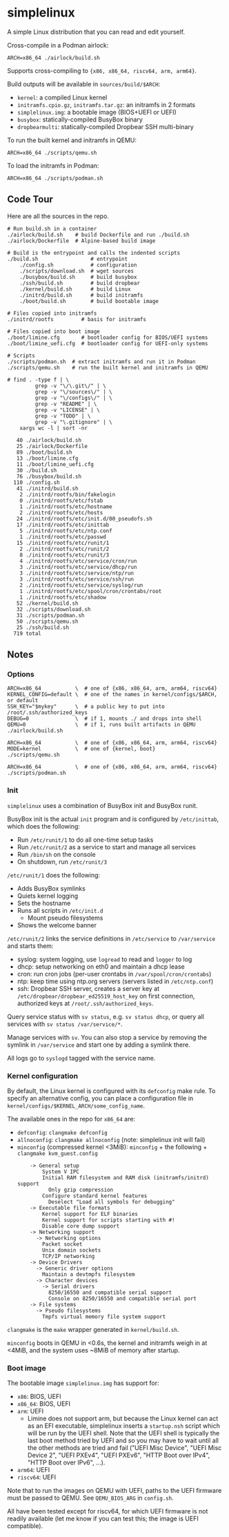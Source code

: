 # simplelinux

A simple Linux distribution that you can read and edit yourself.

Cross-compile in a Podman airlock:

```
ARCH=x86_64 ./airlock/build.sh
```

Supports cross-compiling to `{x86, x86_64, riscv64, arm, arm64}`.

Build outputs will be available in `sources/build/$ARCH`:
* `kernel`: a compiled Linux kernel
* `initramfs.cpio.gz`, `initramfs.tar.gz`: an initramfs in 2 formats
* `simplelinux.img`: a bootable image (BIOS+UEFI or UEFI)
* `busybox`: statically-compiled BusyBox binary
* `dropbearmulti`: statically-compiled Dropbear SSH multi-binary

To run the built kernel and initramfs in QEMU:

```
ARCH=x86_64 ./scripts/qemu.sh
```

To load the initramfs in Podman:

```
ARCH=x86_64 ./scripts/podman.sh
```

## Code Tour

Here are all the sources in the repo.

```
# Run build.sh in a container
./airlock/build.sh    # build Dockerfile and run ./build.sh
./airlock/Dockerfile  # Alpine-based build image

# Build is the entrypoint and calls the indented scripts
./build.sh                 # entrypoint
    ./config.sh            # configuration
    ./scripts/download.sh  # wget sources
    ./busybox/build.sh     # build busybox
    ./ssh/build.sh         # build dropbear
    ./kernel/build.sh      # build Linux
    ./initrd/build.sh      # build initramfs
    ./boot/build.sh        # build bootable image

# Files copied into initramfs
./initrd/rootfs         # basis for initramfs

# Files copied into boot image
./boot/limine.cfg       # bootloader config for BIOS/UEFI systems
./boot/limine_uefi.cfg  # bootloader config for UEFI-only systems

# Scripts
./scripts/podman.sh  # extract initramfs and run it in Podman
./scripts/qemu.sh    # run the built kernel and initramfs in QEMU
```

```
# find . -type f | \
         grep -v "\/\.git\/" | \
         grep -v "\/sources\/" | \
         grep -v "\/configs\/" | \
         grep -v "README" | \
         grep -v "LICENSE" | \
         grep -v "TODO" | \
         grep -v "\.gitignore" | \
    xargs wc -l | sort -nr

   40 ./airlock/build.sh
   25 ./airlock/Dockerfile
   89 ./boot/build.sh
   13 ./boot/limine.cfg
   11 ./boot/limine_uefi.cfg
   30 ./build.sh
   76 ./busybox/build.sh
  110 ./config.sh
   41 ./initrd/build.sh
    2 ./initrd/rootfs/bin/fakelogin
    0 ./initrd/rootfs/etc/fstab
    1 ./initrd/rootfs/etc/hostname
    2 ./initrd/rootfs/etc/hosts
   24 ./initrd/rootfs/etc/init.d/00_pseudofs.sh
   17 ./initrd/rootfs/etc/inittab
    5 ./initrd/rootfs/etc/ntp.conf
    1 ./initrd/rootfs/etc/passwd
   15 ./initrd/rootfs/etc/runit/1
    2 ./initrd/rootfs/etc/runit/2
    8 ./initrd/rootfs/etc/runit/3
    4 ./initrd/rootfs/etc/service/cron/run
    3 ./initrd/rootfs/etc/service/dhcp/run
    3 ./initrd/rootfs/etc/service/ntp/run
    3 ./initrd/rootfs/etc/service/ssh/run
    2 ./initrd/rootfs/etc/service/syslog/run
    1 ./initrd/rootfs/etc/spool/cron/crontabs/root
    1 ./initrd/rootfs/etc/shadow
   52 ./kernel/build.sh
   32 ./scripts/download.sh
   31 ./scripts/podman.sh
   50 ./scripts/qemu.sh
   25 ./ssh/build.sh
  719 total
```

## Notes

### Options

```
ARCH=x86_64           \  # one of {x86, x86_64, arm, arm64, riscv64}
KERNEL_CONFIG=default \  # one of the names in kernel/configs/$ARCH, or default
SSH_KEY="$mykey"      \  # a public key to put into /root/.ssh/authorized_keys
DEBUG=0               \  # if 1, mounts ./ and drops into shell
QEMU=0                \  # if 1, runs built artifacts in QEMU
./airlock/build.sh
```

```
ARCH=x86_64           \  # one of {x86, x86_64, arm, arm64, riscv64}
MODE=kernel           \  # one of {kernel, boot}
./scripts/qemu.sh
```

```
ARCH=x86_64           \  # one of {x86, x86_64, arm, arm64, riscv64}
./scripts/podman.sh
```

### Init

`simplelinux` uses a combination of BusyBox init and BusyBox runit.

BusyBox init is the actual `init` program and is configured by `/etc/inittab`,
which does the following:
* Run `/etc/runit/1` to do all one-time setup tasks
* Run `/etc/runit/2` as a service to start and manage all services
* Run `/bin/sh` on the console
* On shutdown, run `/etc/runit/3`

`/etc/runit/1` does the following:

* Adds BusyBox symlinks
* Quiets kernel logging
* Sets the hostname
* Runs all scripts in `/etc/init.d`
    * Mount pseudo filesystems
* Shows the welcome banner

`/etc/runit/2` links the service definitions in `/etc/service` to `/var/service`
and starts them:
  * syslog: system logging, use `logread` to read and `logger` to log
  * dhcp: setup networking on eth0 and maintain a dhcp lease
  * cron: run cron jobs (per-user crontabs in `/var/spool/cron/crontabs`)
  * ntp: keep time using ntp.org servers (servers listed in `/etc/ntp.conf`)
  * ssh: Dropbear SSH server, creates a server key at
    `/etc/dropbear/dropbear_ed25519_host_key` on first connection, authorized
    keys at `/root/.ssh/authorized_keys`.

Query service status with `sv status`, e.g. `sv status dhcp`, or query all
services with `sv status /var/service/*`.

Manage services with `sv`. You can also stop a service by removing the symlink
in `/var/service` and start one by adding a symlink there.

All logs go to `syslogd` tagged with the service name.

### Kernel configuration

By default, the Linux kernel is configured with its `defconfig` make rule.
To specify an alternative config, you can place a configuration file in
`kernel/configs/$KERNEL_ARCH/some_config_name`.

The available ones in the repo for `x86_64` are:
* `defconfig`: `clangmake defconfig`
* `allnoconfig`: `clangmake allnoconfig` (note: simplelinux init will fail)
* `minconfig` (compressed kernel <3MiB): `minconfig` + the following +
  `clangmake kvm_guest.config`
    ```
        -> General setup
            System V IPC
            Initial RAM filesystem and RAM disk (initramfs/initrd) support
              Only gzip compression
            Configure standard kernel features
              Deselect "Load all symbols for debugging"
        -> Executable file formats
            Kernel support for ELF binaries
            Kernel support for scripts starting with #!
            Disable core dump support
        -> Networking support
          -> Networking options
            Packet socket
            Unix domain sockets
            TCP/IP networking
        -> Device Drivers
          -> Generic driver options
            Maintain a devtmpfs filesystem
          -> Character devices
            -> Serial drivers
              8250/16550 and compatible serial support
              Console on 8250/16550 and compatible serial port
        -> File systems
          -> Pseudo filesystems
            Tmpfs virtual memory file system support
    ```

`clangmake` is the `make` wrapper generated in `kernel/build.sh`.

`minconfig` boots in QEMU in <0.6s, the kernel and initramfs weigh in at <4MiB,
and the system uses ~8MiB of memory after startup.

### Boot image

The bootable image `simplelinux.img` has support for:
* `x86`: BIOS, UEFI
* `x86_64`: BIOS, UEFI
* `arm`: UEFI
  * Limine does not support arm, but because the Linux kernel can act as an
    EFI executable, simplelinux inserts a `startup.nsh` script which will be
    run by the UEFI shell. Note that the UEFI shell is typically the last boot
    method tried by UEFI and so you may have to wait until all the other methods
    are tried and fail ("UEFI Misc Device", "UEFI Misc Device 2", "UEFI PXEv4",
    "UEFI PXEv6", "HTTP Boot over IPv4", "HTTP Boot over IPv6", ...).
* `arm64`: UEFI
* `riscv64`: UEFI

Note that to run the images on QEMU with UEFI, paths to the UEFI firmware must
be passed to QEMU. See `QEMU_BIOS_ARG` in `config.sh`.

All have been tested except for riscv64, for which UEFI firmware is not readily
available (let me know if you can test this; the image is UEFI compatible).
